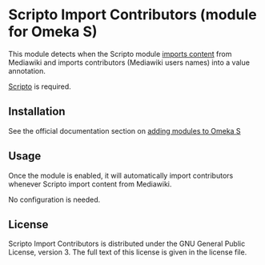 # Scripto Import Contributors (module for Omeka S)

This module detects when the Scripto module
[imports content](https://omeka.org/s/docs/user-manual/modules/scripto/scriptoproject/#import-content)
from Mediawiki and imports contributors (Mediawiki users names) into a value
annotation.

[Scripto](https://github.com/omeka-s-modules/Scripto) is required.

## Installation

See the official documentation section on
[adding modules to Omeka S](https://omeka.org/s/docs/user-manual/modules/#adding-modules-to-omeka-s)

## Usage

Once the module is enabled, it will automatically import contributors whenever
Scripto import content from Mediawiki.

No configuration is needed.

## License

Scripto Import Contributors is distributed under the GNU General Public
License, version 3. The full text of this license is given in the license file.
